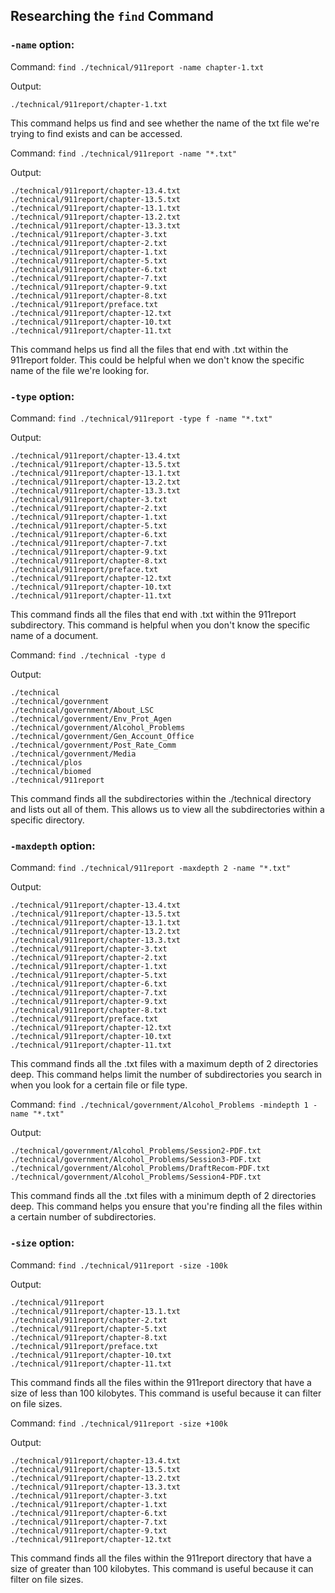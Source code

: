 ## Researching the `find` Command

### `-name` option:
Command: `find ./technical/911report -name chapter-1.txt`

Output:
```
./technical/911report/chapter-1.txt
```
This command helps us find and see whether the name of the txt file we're trying to find exists and can be accessed.

Command: `find ./technical/911report -name "*.txt"`

Output:
```
./technical/911report/chapter-13.4.txt
./technical/911report/chapter-13.5.txt
./technical/911report/chapter-13.1.txt
./technical/911report/chapter-13.2.txt
./technical/911report/chapter-13.3.txt
./technical/911report/chapter-3.txt
./technical/911report/chapter-2.txt
./technical/911report/chapter-1.txt
./technical/911report/chapter-5.txt
./technical/911report/chapter-6.txt
./technical/911report/chapter-7.txt
./technical/911report/chapter-9.txt
./technical/911report/chapter-8.txt
./technical/911report/preface.txt
./technical/911report/chapter-12.txt
./technical/911report/chapter-10.txt
./technical/911report/chapter-11.txt
```
This command helps us find all the files that end with .txt within the 911report folder. This could be helpful when we don't know the specific name of the file we're looking for.


### `-type` option:
Command: `find ./technical/911report -type f -name "*.txt"`

Output:
```
./technical/911report/chapter-13.4.txt
./technical/911report/chapter-13.5.txt
./technical/911report/chapter-13.1.txt
./technical/911report/chapter-13.2.txt
./technical/911report/chapter-13.3.txt
./technical/911report/chapter-3.txt
./technical/911report/chapter-2.txt
./technical/911report/chapter-1.txt
./technical/911report/chapter-5.txt
./technical/911report/chapter-6.txt
./technical/911report/chapter-7.txt
./technical/911report/chapter-9.txt
./technical/911report/chapter-8.txt
./technical/911report/preface.txt
./technical/911report/chapter-12.txt
./technical/911report/chapter-10.txt
./technical/911report/chapter-11.txt
```
This command finds all the files that end with .txt within the 911report subdirectory. This command is helpful when you don't know the specific name of a document.

Command: `find ./technical -type d`

Output:
```
./technical
./technical/government
./technical/government/About_LSC
./technical/government/Env_Prot_Agen
./technical/government/Alcohol_Problems
./technical/government/Gen_Account_Office
./technical/government/Post_Rate_Comm
./technical/government/Media
./technical/plos
./technical/biomed
./technical/911report
```
This command finds all the subdirectories within the ./technical directory and lists out all of them. This allows us to view all the subdirectories within a specific directory.


### `-maxdepth` option:
Command: `find ./technical/911report -maxdepth 2 -name "*.txt"`

Output:
```
./technical/911report/chapter-13.4.txt
./technical/911report/chapter-13.5.txt
./technical/911report/chapter-13.1.txt
./technical/911report/chapter-13.2.txt
./technical/911report/chapter-13.3.txt
./technical/911report/chapter-3.txt
./technical/911report/chapter-2.txt
./technical/911report/chapter-1.txt
./technical/911report/chapter-5.txt
./technical/911report/chapter-6.txt
./technical/911report/chapter-7.txt
./technical/911report/chapter-9.txt
./technical/911report/chapter-8.txt
./technical/911report/preface.txt
./technical/911report/chapter-12.txt
./technical/911report/chapter-10.txt
./technical/911report/chapter-11.txt
```
This command finds all the .txt files with a maximum depth of 2 directories deep. This command helps limit the number of subdirectories you search in when you look for a certain file or file type.

Command: `find ./technical/government/Alcohol_Problems -mindepth 1 -name "*.txt"`

Output:
```
./technical/government/Alcohol_Problems/Session2-PDF.txt
./technical/government/Alcohol_Problems/Session3-PDF.txt
./technical/government/Alcohol_Problems/DraftRecom-PDF.txt
./technical/government/Alcohol_Problems/Session4-PDF.txt
```
This command finds all the .txt files with a minimum depth of 2 directories deep. This command helps you ensure that you're finding all the files within a certain number of subdirectories.


### `-size` option:
Command: `find ./technical/911report -size -100k`

Output:
```
./technical/911report
./technical/911report/chapter-13.1.txt
./technical/911report/chapter-2.txt
./technical/911report/chapter-5.txt
./technical/911report/chapter-8.txt
./technical/911report/preface.txt
./technical/911report/chapter-10.txt
./technical/911report/chapter-11.txt
```
This command finds all the files within the 911report directory that have a size of less than 100 kilobytes. This command is useful because it can filter on file sizes.

Command: `find ./technical/911report -size +100k`

Output:
```
./technical/911report/chapter-13.4.txt
./technical/911report/chapter-13.5.txt
./technical/911report/chapter-13.2.txt
./technical/911report/chapter-13.3.txt
./technical/911report/chapter-3.txt
./technical/911report/chapter-1.txt
./technical/911report/chapter-6.txt
./technical/911report/chapter-7.txt
./technical/911report/chapter-9.txt
./technical/911report/chapter-12.txt
```
This command finds all the files within the 911report directory that have a size of greater than 100 kilobytes. This command is useful because it can filter on file sizes.

